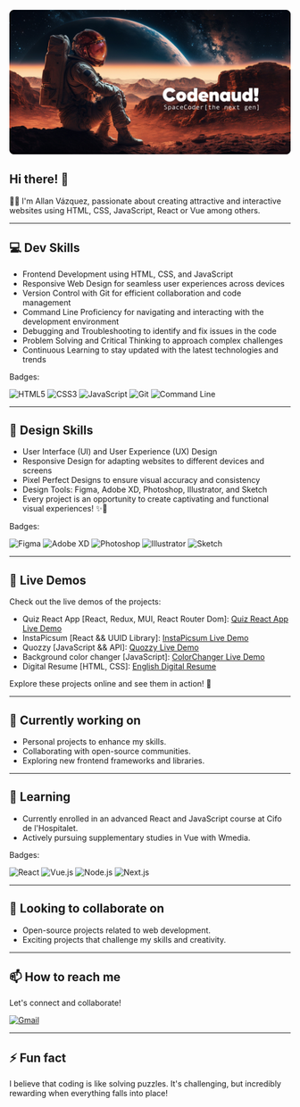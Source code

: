 ![Codenaud](assets/images/git-bg.png)

## Hi there! 👋

🧑‍🚀 I'm Allan Vázquez, passionate about creating attractive and interactive websites using HTML, CSS, JavaScript, React or Vue among others.

<hr>

## 💻 Dev Skills

- Frontend Development using HTML, CSS, and JavaScript
- Responsive Web Design for seamless user experiences across devices
- Version Control with Git for efficient collaboration and code management
- Command Line Proficiency for navigating and interacting with the development environment
- Debugging and Troubleshooting to identify and fix issues in the code
- Problem Solving and Critical Thinking to approach complex challenges
- Continuous Learning to stay updated with the latest technologies and trends

Badges:

<div display="flex">
  <img src="https://img.shields.io/badge/HTML5-%23E34F26.svg?style=for-the-badge&logo=html5&logoColor=white" alt="HTML5"/>
  <img src="https://img.shields.io/badge/CSS3-%231572B6.svg?style=for-the-badge&logo=css3&logoColor=white" alt="CSS3"/>
  <img src="https://img.shields.io/badge/JavaScript-%23F7DF1E.svg?style=for-the-badge&logo=javascript&logoColor=black" alt="JavaScript"/>
  <img src="https://img.shields.io/badge/Git-%23F05032.svg?style=for-the-badge&logo=git&logoColor=white" alt="Git"/>
  <img src="https://img.shields.io/badge/Command%20Line-%2300ADD8.svg?style=for-the-badge&logo=gnu%20bash&logoColor=white" alt="Command Line"/>
</div>

<hr>

## 💎 Design Skills

- User Interface (UI) and User Experience (UX) Design
- Responsive Design for adapting websites to different devices and screens
- Pixel Perfect Designs to ensure visual accuracy and consistency
- Design Tools: Figma, Adobe XD, Photoshop, Illustrator, and Sketch
- Every project is an opportunity to create captivating and functional visual experiences! ✨🎨

Badges:

<div display="flex">
  <img src="https://img.shields.io/badge/Figma-%23F24E1E.svg?style=for-the-badge&logo=figma&logoColor=white" alt="Figma"/>
  <img src="https://img.shields.io/badge/Adobe%20XD-%23FF61F6.svg?style=for-the-badge&logo=adobe%20xd&logoColor=white" alt="Adobe XD"/>
  <img src="https://img.shields.io/badge/Photoshop-%2331A8FF.svg?style=for-the-badge&logo=adobe%20photoshop&logoColor=white" alt="Photoshop"/>
  <img src="https://img.shields.io/badge/Illustrator-%23FF9A00.svg?style=for-the-badge&logo=adobe%20illustrator&logoColor=white" alt="Illustrator"/>
  <img src="https://img.shields.io/badge/Sketch-%23F7B500.svg?style=for-the-badge&logo=sketch&logoColor=white" alt="Sketch"/>
</div>

<hr>

## 🚀 Live Demos 

Check out the live demos of the projects:

- Quiz React App [React, Redux, MUI, React Router Dom]: [Quiz React App Live Demo](https://codenaud.github.io/quiz-react-app/)
- InstaPicsum [React && UUID Library]: [InstaPicsum Live Demo](https://codenaud.github.io/instapicsum/)
- Quozzy [JavaScript && API]: [Quozzy Live Demo](https://codenaud.github.io/quozzy/)
- Background color changer [JavaScript]: [ColorChanger Live Demo](https://codenaud.github.io/backgroundColorChanger/)
- Digital Resume [HTML, CSS]: [English Digital Resume](https://codenaud.github.io/digital-resume/en/)

Explore these projects online and see them in action! 🌟

<hr>

## 🔭 Currently working on

- Personal projects to enhance my skills.
- Collaborating with open-source communities.
- Exploring new frontend frameworks and libraries.

<hr>

## 🌱 Learning

- Currently enrolled in an advanced React and JavaScript course at Cifo de l'Hospitalet.
- Actively pursuing supplementary studies in Vue with Wmedia.

Badges:

<div display="flex">
 <img src="https://img.shields.io/badge/react-%2320232a.svg?style=for-the-badge&logo=react&logoColor=%2361DAFB" alt="React"/>
<img src="https://img.shields.io/badge/Vue.js-35495E?style=for-the-badge&logo=vue.js&logoColor=4FC08D" alt="Vue.js"/>
<img src="https://img.shields.io/badge/Node.js-43853D?style=for-the-badge&logo=node.js&logoColor=white" alt="Node.js"/>
<img src="https://img.shields.io/badge/next.js-000000?style=for-the-badge&logo=nextdotjs&logoColor=white" alt="Next.js"/>
  
</div>

<hr>

## 🤝 Looking to collaborate on

- Open-source projects related to web development.
- Exciting projects that challenge my skills and creativity.

<hr>

## 📫 How to reach me

Let's connect and collaborate!

<div display="flex">
  <a href="mailto:codenaud@gmail.com">
    <img src="https://img.shields.io/badge/Gmail-D14836?style=for-the-badge&logo=gmail&logoColor=white" alt="Gmail"/>
  </a>
</div>

<hr>

## ⚡ Fun fact

I believe that coding is like solving puzzles. It's challenging, but incredibly rewarding when everything falls into place!
